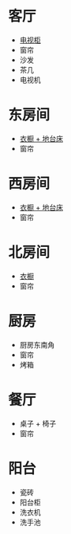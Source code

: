 # 客厅
  * [电视柜](parlourTV.md)
  * 窗帘
  * 沙发
  * 茶几
  * 电视机

# 东房间
  * [衣橱 + 地台床](EastBedroomWardrobe.md)
  * 窗帘
  
# 西房间
  * [衣橱 + 地台床](WestBedroom.md)
  * 窗帘
  
# 北房间
  * [衣橱](NorthBedroomWardrobe.md)
  * 窗帘
  
# 厨房
  * 厨房东南角
  * 窗帘
  * 烤箱
  
  
# 餐厅
  * 桌子 + 椅子
  * 窗帘
  
# 阳台
  * 瓷砖
  * 阳台柜
  * 洗衣机
  * 洗手池
  

